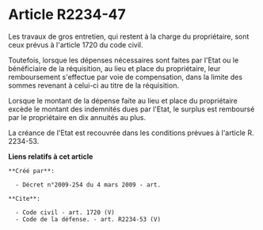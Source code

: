 # Article R2234-47

Les travaux de gros entretien, qui restent à la charge du propriétaire, sont ceux prévus à l'article 1720 du code civil. 

Toutefois, lorsque les dépenses nécessaires sont faites par l'Etat ou le bénéficiaire de la réquisition, au lieu et place du
propriétaire, leur remboursement s'effectue par voie de compensation, dans la limite des sommes revenant à celui-ci au titre
de la réquisition. 

Lorsque le montant de la dépense faite au lieu et place du propriétaire excède le montant des indemnités dues par l'Etat, le
surplus est remboursé par le propriétaire en dix annuités au plus. 

La créance de l'Etat est recouvrée dans les conditions prévues à l'article R. 2234-53.

**Liens relatifs à cet article**

	**Créé par**:

	  - Décret n°2009-254 du 4 mars 2009 - art.

	**Cite**:

	  - Code civil - art. 1720 (V)
	  - Code de la défense. - art. R2234-53 (V)

